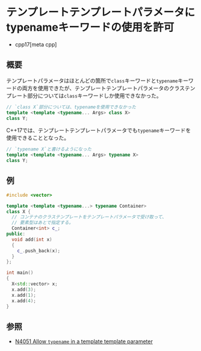 # テンプレートテンプレートパラメータにtypenameキーワードの使用を許可
* cpp17[meta cpp]

## 概要
テンプレートパラメータはほとんどの箇所で`class`キーワードと`typename`キーワードの両方を使用できたが、テンプレートテンプレートパラメータのクラステンプレート部分については`class`キーワードしか使用できなかった。

```cpp
// `class X`部分については、typenameを使用できなかった
template <template <typename... Args> class X>
class Y;
```

C++17では、テンプレートテンプレートパラメータでも`typename`キーワードを使用できることとなった。

```cpp
// `typename X`と書けるようになった
template <template <typename... Args> typename X>
class Y;
```


## 例
```cpp
#include <vector>

template <template <typename...> typename Container>
class X {
  // コンテナのクラステンプレートをテンプレートパラメータで受け取って、
  // 要素型はあとで指定する。
  Container<int> c_;
public:
  void add(int x)
  {
    c_.push_back(x);
  }
};

int main()
{
  X<std::vector> x;
  x.add(3);
  x.add(1);
  x.add(4);
}
```

## 参照
- [N4051 Allow `typename` in a template template parameter](http://www.open-std.org/jtc1/sc22/wg21/docs/papers/2014/n4051.html)
